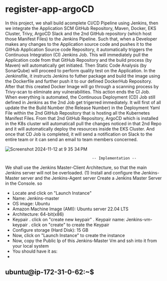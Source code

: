 # register-app-argoCD
In this project, we shall build acomplete CI/CD Pipeline using Jenkins, then we integrate the Application SCM GitHub Repository, Maven, Docker, EKS Cluster, Trivy, ArgoCD Slack and the 2nd GitHub repository (which host those Manifest Files) to the Jenkins Pipeline.
Such that, when a Developer makes any changes to the Application source code and pushes it to the GitHub Application Source code Repository, it automatically triggers the Continuous Integration (CI) Jenkins Job. This will immediately pull the Application code from that GitHub Repository and the build process (by Maven) will automatically get initiated. Then Static Code Analysis (by SonarQube) will proceed to perform quality test on the Application. In the Jenkinsfile, it instructs Jenkins to futher package and build the image using the Dockerfile and further push it to our defined DockerHub Repository. After that this created Docker Image will go through a scanning process by Trivy-scan to eliminate any vulnerabilities. This action ends the CI Job.
When everything is automated, the Continuous Deployment (CD) Job still defined in Jenkins as the 2nd Job get trigerred immediately. It will first of all update the the Build Number (the Release Number) in the Deployment Yaml File within the 2nd GitHub Repository that is hosting all the Kubernetes Manifest Files. From that 2nd GitHub Repository, ArgoCD which is installed in the K8s cluster will automaticall pull the changes noticed in that 2nd Repo and it will automatically deploy the resources inside the EKS Cluster. 
And once that CD Job is completed, it will send a notification on Slack to the entire team or it can send an email to team members concerned.

![Screenshot 2024-11-12 at 9 35 34 PM](https://github.com/user-attachments/assets/5b413388-42ba-419a-9f86-603777520b95)

                                           -- Implementation --
We shall use the Jenkins Master-Client Architecture, so that the main Jenkins server will not be overloaded.
  (1) Install and configure the Jenkins-Master server and the Jenkins-Agent server
Create a Jenkins Master Server in the Console. so
- Locate and click on "Launch Instance"
- Name: Jenkins-master
- OS image: Ubuntu
- Amazon Machine Image (AMI): Ubuntu server 22.04 LTS
- Architecture: 64-bit(x86)
- Keypair
  . click on "create new keypair"
  . Keypair name: Jenkins-vm-keypair
  . click on "create" to create the Keypair
- Configure storage (Hard Disk): 15 GB
- Now, click on "Launch Instance" to create the instance
- Now, copy the Public Ip of this Jenkins-Master Vm and ssh into it from your local system
- You should have it as:
- 
ubuntu@ip-172-31-0-62:~$
- 



